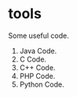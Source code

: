 tools
=====

Some useful code.  
1. Java Code.  
2. C Code.  
3. C++ Code.  
4. PHP Code.  
5. Python Code.

